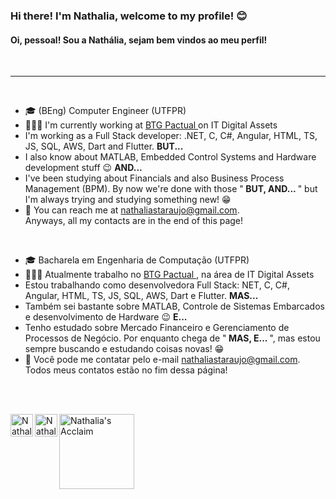 ### Hi there! I'm Nathalia, welcome to my profile! :blush:
#### Oi, pessoal! Sou a Nathália, sejam bem vindos ao meu perfil!
<br>
<hr>
<br>

- :mortar_board: (BEng) Computer Engineer (UTFPR)
-  👩🏼‍💻 I'm currently working at <a target="_blank" href="https://www.btgpactual.com"/> BTG Pactual </a> on IT Digital Assets
- I'm working as a Full Stack developer: .NET, C, C#, Angular, HTML, TS, JS, SQL, AWS, Dart and Flutter. <strong> BUT... </strong>
- I also know about MATLAB, Embedded Control Systems and Hardware development stuff :wink: <strong> AND... </strong>
- I've been studying about Financials and also Business Process Management (BPM). By now we're done with those "<strong> BUT, AND... </strong>" but I'm always trying and studying something new! :grin:
- :email: You can reach me at nathaliastaraujo@gmail.com.
<br>Anyways, all my contacts are in the end of this page!


<br>

- :mortar_board: Bacharela em Engenharia de Computação (UTFPR)
-  👩🏼‍💻 Atualmente trabalho no <a target="_blank" href="https://www.btgpactual.com"/> BTG Pactual </a>, na área de IT Digital Assets
- Estou trabalhando como desenvolvedora Full Stack: NET, C, C#, Angular, HTML, TS, JS, SQL, AWS, Dart e Flutter. <strong> MAS... </strong>
- Também sei bastante sobre MATLAB, Controle de Sistemas Embarcados e desenvolvimento de Hardware :wink: <strong> E... </strong>
- Tenho estudado sobre Mercado Financeiro e Gerenciamento de Processos de Negócio. Por enquanto chega de "<strong> MAS, E... </strong>", mas estou sempre buscando e estudando coisas novas! :grin:
- :email: Você pode me contatar pelo e-mail nathaliastaraujo@gmail.com.
<br>Todos meus contatos estão no fim dessa página!

<br><br>

<a target="_blank" href="http://buscatextual.cnpq.br/buscatextual/visualizacv.do?id=K4998132Y4&tokenCaptchar=03AGdBq25MlUofdlNsyQv9bT6BKLC2f-zYJP064U1-IUW8XhusbGtvKhdWRf10LpCw_UlE_RWiyxgdFoxBCkKXVIdn43GXA81e8YqS1BjMbt6NIDDcxaoM34h-PCbUpB8D-Dq0VUBehfMRVlgUE45mUne6kGzGEIETKMf-lVRUp4bJziaeUKI_GykCqAi3TKTvVUbB5JJ1PeqPfjbV0iG8Fn7FUVgsut8Rkbd4sMR2i0FLCnqKV6cHLhcFP56hC4fo6Av7q53RrjxmYxuyh3YBnbxKo8-pB7xromgQcu3KLLYeEf0G0W03zhy4waoBWrQH4TbR5GpfpxTm4s5DBtyDk883KBYopnO1a9pMBm6eJWHoQcphhO2HORpomuYzjLsHPMHWS-wA1FUB4I79hZmPFax4N4Gdw4XxtyIz8nTv4mdeSBNHLehpyH9DU8Tc2hocjZdBozaFcyYv6BKHAbeLuACs93YVrGCGxA">
  <img align="left" alt="Nathalia's Lattes CV" width="36px" src="https://etcaeterahome.files.wordpress.com/2020/06/9e287-logo-lattes.png?w=640" />
</a>
<a target="_blank" href="https://www.linkedin.com/in/nathaliastaraujo/">
  <img align="left" alt="Nathalia's LinkedIn" width="36px" src="https://cdn0.iconfinder.com/data/icons/social-circle-3/72/Linkedin-512.png" />
</a>
<a target="_blank" href="https://www.youracclaim.com/users/nathaliastaraujo/badges">
  <img align="left" alt="Nathalia's Acclaim" width="120px" src="https://encrypted-tbn0.gstatic.com/images?q=tbn:ANd9GcRKGYamsogSN2rE-Do02KTdhLosgqKJEPYg8g&usqp=CAU" />
</a>
